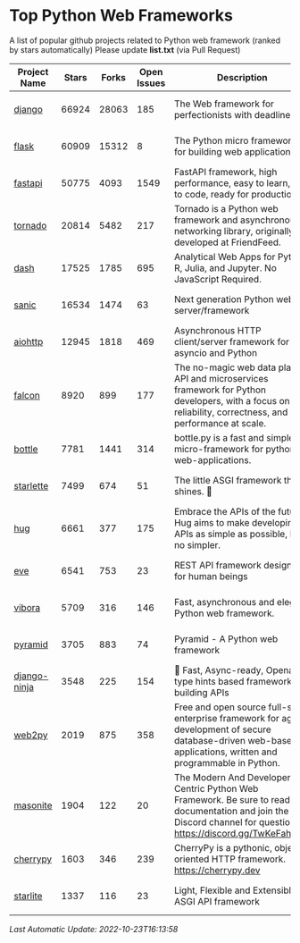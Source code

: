 # Top Python Web Frameworks
A list of popular github projects related to Python web framework (ranked by stars automatically)
Please update **list.txt** (via Pull Request)

| Project Name | Stars | Forks | Open Issues | Description | Last Commit |
| ------------ | ----- | ----- | ----------- | ----------- | ----------- |
| [django](https://github.com/django/django) | 66924 | 28063 | 185 | The Web framework for perfectionists with deadlines. | 2022-10-21 15:12:12 |
| [flask](https://github.com/pallets/flask) | 60909 | 15312 | 8 | The Python micro framework for building web applications. | 2022-10-05 03:09:06 |
| [fastapi](https://github.com/tiangolo/fastapi) | 50775 | 4093 | 1549 | FastAPI framework, high performance, easy to learn, fast to code, ready for production | 2022-10-20 11:15:56 |
| [tornado](https://github.com/tornadoweb/tornado) | 20814 | 5482 | 217 | Tornado is a Python web framework and asynchronous networking library, originally developed at FriendFeed. | 2022-10-15 15:40:46 |
| [dash](https://github.com/plotly/dash) | 17525 | 1785 | 695 | Analytical Web Apps for Python, R, Julia, and Jupyter. No JavaScript Required. | 2022-10-17 14:45:24 |
| [sanic](https://github.com/sanic-org/sanic) | 16534 | 1474 | 63 | Next generation Python web server/framework | Build fast. Run fast. | 2022-10-21 11:31:22 |
| [aiohttp](https://github.com/aio-libs/aiohttp) | 12945 | 1818 | 469 | Asynchronous HTTP client/server framework for asyncio and Python | 2022-10-22 23:01:23 |
| [falcon](https://github.com/falconry/falcon) | 8920 | 899 | 177 | The no-magic web data plane API and microservices framework for Python developers, with a focus on reliability, correctness, and performance at scale. | 2022-10-10 19:16:57 |
| [bottle](https://github.com/bottlepy/bottle) | 7781 | 1441 | 314 | bottle.py is a fast and simple micro-framework for python web-applications. | 2022-09-05 15:24:52 |
| [starlette](https://github.com/encode/starlette) | 7499 | 674 | 51 | The little ASGI framework that shines. 🌟 | 2022-10-21 13:22:30 |
| [hug](https://github.com/hugapi/hug) | 6661 | 377 | 175 | Embrace the APIs of the future. Hug aims to make developing APIs as simple as possible, but no simpler. | 2020-08-10 05:07:26 |
| [eve](https://github.com/pyeve/eve) | 6541 | 753 | 23 | REST API framework designed for human beings | 2022-09-23 07:44:54 |
| [vibora](https://github.com/vibora-io/vibora) | 5709 | 316 | 146 | Fast, asynchronous and elegant Python web framework. | 2019-02-11 10:54:12 |
| [pyramid](https://github.com/Pylons/pyramid) | 3705 | 883 | 74 | Pyramid - A Python web framework | 2022-09-29 23:22:56 |
| [django-ninja](https://github.com/vitalik/django-ninja) | 3548 | 225 | 154 | 💨  Fast, Async-ready, Openapi, type hints based framework for building APIs | 2022-10-19 12:40:42 |
| [web2py](https://github.com/web2py/web2py) | 2019 | 875 | 358 | Free and open source full-stack enterprise framework for agile development of secure database-driven web-based applications, written and programmable in Python. | 2022-06-04 18:11:51 |
| [masonite](https://github.com/MasoniteFramework/masonite) | 1904 | 122 | 20 | The Modern And Developer Centric Python Web Framework. Be sure to read the documentation and join the Discord channel for questions: https://discord.gg/TwKeFahmPZ | 2022-10-21 17:22:02 |
| [cherrypy](https://github.com/cherrypy/cherrypy) | 1603 | 346 | 239 | CherryPy is a pythonic, object-oriented HTTP framework.      https://cherrypy.dev | 2022-07-17 20:36:25 |
| [starlite](https://github.com/starlite-api/starlite) | 1337 | 116 | 23 | Light, Flexible and Extensible ASGI API framework | 2022-10-23 15:36:42 |

*Last Automatic Update: 2022-10-23T16:13:58*